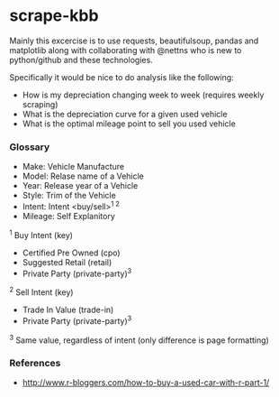 scrape-kbb
==========

Mainly this excercise is to use requests, beautifulsoup, pandas and matplotlib along with collaborating with @nettns who is new to python/github and these technologies.

Specifically it would be nice to do analysis like the following:
 - How is my depreciation changing week to week (requires weekly scraping)
 - What is the depreciation curve for a given used vehicle
 - What is the optimal mileage point to sell you used vehicle


### Glossary ###
 - Make: Vehicle Manufacture
 - Model: Relase name of a Vehicle
 - Year: Release year of a Vehicle
 - Style: Trim of the Vehicle
 - Intent: Intent <buy/sell><sup>1 2</sup>
 - Mileage: Self Explanitory

 <sup>1</sup> Buy Intent 		(key)
  - Certified Pre Owned 		(cpo)
  - Suggested Retail 			(retail)
  - Private Party				(private-party)<sup>3</sup>
 
 <sup>2</sup> Sell Intent 		(key)
  - Trade In Value				(trade-in)
  - Private Party 				(private-party)<sup>3</sup>

  <sup>3</sup> Same value, regardless of intent (only difference is page formatting)


### References ###
 - http://www.r-bloggers.com/how-to-buy-a-used-car-with-r-part-1/